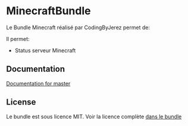 MinecraftBundle
=============

Le Bundle Minecraft réalisé par CodingByJerez permet de:

Il permet:

- Status serveur Minecraft

Documentation
-------------

[Documentation for master](https://github.com/CodingByJerez/MinecraftBundle/tree/master/Resources/doc/index.rst)

License
-------

Le bundle est sous licence MIT. Voir la licence complète [dans le bundle](LICENSE)